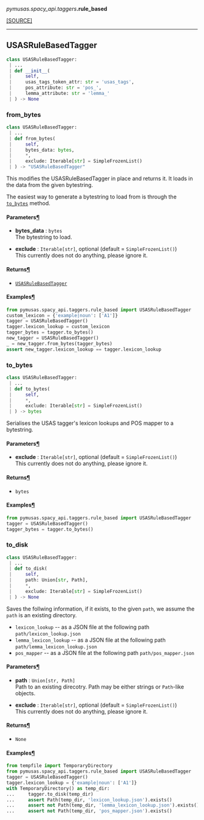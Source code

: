 <div className="source-div">
 <p><i>pymusas</i><i>.spacy_api</i><i>.taggers</i><strong>.rule_based</strong></p>
 <p><a className="sourcelink" href="https://github.com/UCREL/pymusas/blob/main/pymusas/spacy_api/taggers/rule_based.py">[SOURCE]</a></p>
</div>
<div></div>

---

<a id="pymusas.spacy_api.taggers.rule_based.USASRuleBasedTagger"></a>

## USASRuleBasedTagger

```python
class USASRuleBasedTagger:
 | ...
 | def __init__(
 |     self,
 |     usas_tags_token_attr: str = 'usas_tags',
 |     pos_attribute: str = 'pos_',
 |     lemma_attribute: str = 'lemma_'
 | ) -> None
```

<a id="pymusas.spacy_api.taggers.rule_based.USASRuleBasedTagger.from_bytes"></a>

### from\_bytes

```python
class USASRuleBasedTagger:
 | ...
 | def from_bytes(
 |     self,
 |     bytes_data: bytes,
 |     *,
 |     exclude: Iterable[str] = SimpleFrozenList()
 | ) -> "USASRuleBasedTagger"
```

This modifies the USASRuleBasedTagger in place and returns it. It loads
in the data from the given bytestring.

The easiest way to generate a bytestring to load from is through the
[`to_bytes`](#to_bytes) method.

<h4 id="from_bytes.parameters">Parameters<a className="headerlink" href="#from_bytes.parameters" title="Permanent link">&para;</a></h4>


- __bytes\_data__ : `bytes` <br/>
    The bytestring to load.

- __exclude__ : `Iterable[str]`, optional (default = `SimpleFrozenList()`) <br/>
    This currently does not do anything, please ignore it.

<h4 id="from_bytes.returns">Returns<a className="headerlink" href="#from_bytes.returns" title="Permanent link">&para;</a></h4>


- [`USASRuleBasedTagger`](#usasrulebasedtagger) <br/>

<h4 id="from_bytes.examples">Examples<a className="headerlink" href="#from_bytes.examples" title="Permanent link">&para;</a></h4>


```python
from pymusas.spacy_api.taggers.rule_based import USASRuleBasedTagger
custom_lexicon = {'example|noun': ['A1']}
tagger = USASRuleBasedTagger()
tagger.lexicon_lookup = custom_lexicon
tagger_bytes = tagger.to_bytes()
new_tagger = USASRuleBasedTagger()
_ = new_tagger.from_bytes(tagger_bytes)
assert new_tagger.lexicon_lookup == tagger.lexicon_lookup
```

<a id="pymusas.spacy_api.taggers.rule_based.USASRuleBasedTagger.to_bytes"></a>

### to\_bytes

```python
class USASRuleBasedTagger:
 | ...
 | def to_bytes(
 |     self,
 |     *,
 |     exclude: Iterable[str] = SimpleFrozenList()
 | ) -> bytes
```

Serialises the USAS tagger's lexicon lookups and POS mapper to a bytestring.

<h4 id="to_bytes.parameters">Parameters<a className="headerlink" href="#to_bytes.parameters" title="Permanent link">&para;</a></h4>


- __exclude__ : `Iterable[str]`, optional (default = `SimpleFrozenList()`) <br/>
    This currently does not do anything, please ignore it.

<h4 id="to_bytes.returns">Returns<a className="headerlink" href="#to_bytes.returns" title="Permanent link">&para;</a></h4>


- `bytes` <br/>

<h4 id="to_bytes.examples">Examples<a className="headerlink" href="#to_bytes.examples" title="Permanent link">&para;</a></h4>


```python
from pymusas.spacy_api.taggers.rule_based import USASRuleBasedTagger
tagger = USASRuleBasedTagger()
tagger_bytes = tagger.to_bytes()
```

<a id="pymusas.spacy_api.taggers.rule_based.USASRuleBasedTagger.to_disk"></a>

### to\_disk

```python
class USASRuleBasedTagger:
 | ...
 | def to_disk(
 |     self,
 |     path: Union[str, Path],
 |     *,
 |     exclude: Iterable[str] = SimpleFrozenList()
 | ) -> None
```

Saves the follwing information, if it exists, to the given `path`, we assume the `path`
is an existing directory.

* `lexicon_lookup` -- as a JSON file at the following path `path/lexicon_lookup.json`
* `lemma_lexicon_lookup` -- as a JSON file at the following path `path/lemma_lexicon_lookup.json`
* `pos_mapper` -- as a JSON file at the following path `path/pos_mapper.json`

<h4 id="to_disk.parameters">Parameters<a className="headerlink" href="#to_disk.parameters" title="Permanent link">&para;</a></h4>


- __path__ : `Union[str, Path]` <br/>
    Path to an existing direcotry. Path may be either strings or `Path`-like objects.

- __exclude__ : `Iterable[str]`, optional (default = `SimpleFrozenList()`) <br/>
    This currently does not do anything, please ignore it.

<h4 id="to_disk.returns">Returns<a className="headerlink" href="#to_disk.returns" title="Permanent link">&para;</a></h4>


- `None` <br/>

<h4 id="to_disk.examples">Examples<a className="headerlink" href="#to_disk.examples" title="Permanent link">&para;</a></h4>


```python
from tempfile import TemporaryDirectory
from pymusas.spacy_api.taggers.rule_based import USASRuleBasedTagger
tagger = USASRuleBasedTagger()
tagger.lexicon_lookup = {'example|noun': ['A1']}
with TemporaryDirectory() as temp_dir:
...     tagger.to_disk(temp_dir)
...     assert Path(temp_dir, 'lexicon_lookup.json').exists()
...     assert not Path(temp_dir, 'lemma_lexicon_lookup.json').exists()
...     assert not Path(temp_dir, 'pos_mapper.json').exists()
```

